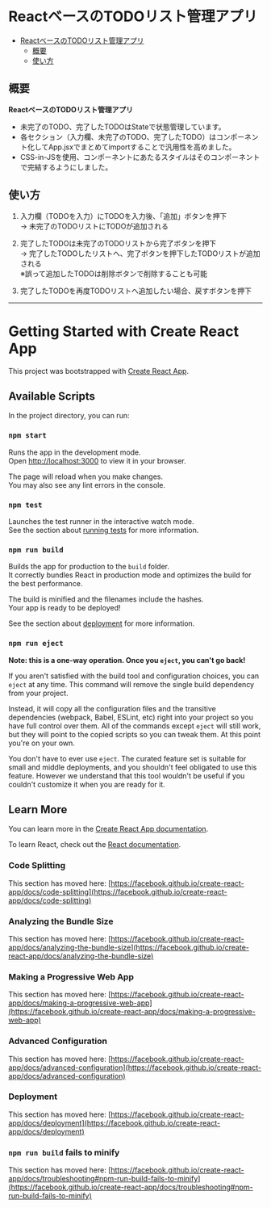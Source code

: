 # ReactベースのTODOリスト管理アプリ  
- [ReactベースのTODOリスト管理アプリ](#reactベースのtodoリスト管理アプリ)
  - [概要](#概要)
  - [使い方](#使い方)

## 概要
**ReactベースのTODOリスト管理アプリ**  
- 未完了のTODO、完了したTODOはStateで状態管理しています。  
- 各セクション（入力欄、未完了のTODO、完了したTODO）はコンポーネント化してApp.jsxでまとめてimportすることで汎用性を高めました。  
- CSS-in-JSを使用、コンポーネントにあたるスタイルはそのコンポーネントで完結するようにしました。  



## 使い方
1. 入力欄（TODOを入力）にTODOを入力後、「追加」ボタンを押下  
   -> 未完了のTODOリストにTODOが追加される  
  
1. 完了したTODOは未完了のTODOリストから完了ボタンを押下  
  -> 完了したTODOしたリストへ、完了ボタンを押下したTODOリストが追加される  
  ※誤って追加したTODOは削除ボタンで削除することも可能
  
1. 完了したTODOを再度TODOリストへ追加したい場合、戻すボタンを押下  




***

# Getting Started with Create React App

This project was bootstrapped with [Create React App](https://github.com/facebook/create-react-app).

## Available Scripts

In the project directory, you can run:

### `npm start`

Runs the app in the development mode.\
Open [http://localhost:3000](http://localhost:3000) to view it in your browser.

The page will reload when you make changes.\
You may also see any lint errors in the console.

### `npm test`

Launches the test runner in the interactive watch mode.\
See the section about [running tests](https://facebook.github.io/create-react-app/docs/running-tests) for more information.

### `npm run build`

Builds the app for production to the `build` folder.\
It correctly bundles React in production mode and optimizes the build for the best performance.

The build is minified and the filenames include the hashes.\
Your app is ready to be deployed!

See the section about [deployment](https://facebook.github.io/create-react-app/docs/deployment) for more information.

### `npm run eject`

**Note: this is a one-way operation. Once you `eject`, you can't go back!**

If you aren't satisfied with the build tool and configuration choices, you can `eject` at any time. This command will remove the single build dependency from your project.

Instead, it will copy all the configuration files and the transitive dependencies (webpack, Babel, ESLint, etc) right into your project so you have full control over them. All of the commands except `eject` will still work, but they will point to the copied scripts so you can tweak them. At this point you're on your own.

You don't have to ever use `eject`. The curated feature set is suitable for small and middle deployments, and you shouldn't feel obligated to use this feature. However we understand that this tool wouldn't be useful if you couldn't customize it when you are ready for it.

## Learn More

You can learn more in the [Create React App documentation](https://facebook.github.io/create-react-app/docs/getting-started).

To learn React, check out the [React documentation](https://reactjs.org/).

### Code Splitting

This section has moved here: [https://facebook.github.io/create-react-app/docs/code-splitting](https://facebook.github.io/create-react-app/docs/code-splitting)

### Analyzing the Bundle Size

This section has moved here: [https://facebook.github.io/create-react-app/docs/analyzing-the-bundle-size](https://facebook.github.io/create-react-app/docs/analyzing-the-bundle-size)

### Making a Progressive Web App

This section has moved here: [https://facebook.github.io/create-react-app/docs/making-a-progressive-web-app](https://facebook.github.io/create-react-app/docs/making-a-progressive-web-app)

### Advanced Configuration

This section has moved here: [https://facebook.github.io/create-react-app/docs/advanced-configuration](https://facebook.github.io/create-react-app/docs/advanced-configuration)

### Deployment

This section has moved here: [https://facebook.github.io/create-react-app/docs/deployment](https://facebook.github.io/create-react-app/docs/deployment)

### `npm run build` fails to minify

This section has moved here: [https://facebook.github.io/create-react-app/docs/troubleshooting#npm-run-build-fails-to-minify](https://facebook.github.io/create-react-app/docs/troubleshooting#npm-run-build-fails-to-minify)
